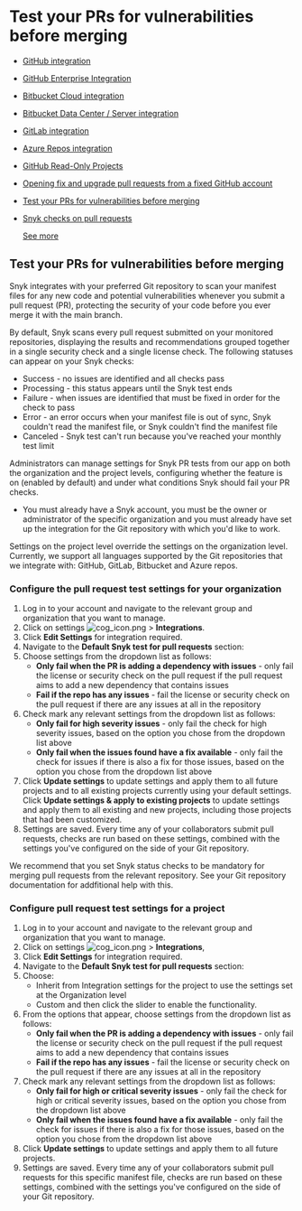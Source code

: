 # Test your PRs for vulnerabilities before merging

* [ GitHub integration](https://github.com/snyk/user-docs/tree/58f91d848e16ddf2ffcca3711d6b8852412be402/hc/en-us/articles/360004032117-GitHub-integration/README.md)
* [ GitHub Enterprise Integration](https://github.com/snyk/user-docs/tree/58f91d848e16ddf2ffcca3711d6b8852412be402/hc/en-us/articles/360015951318-GitHub-Enterprise-Integration/README.md)
* [ Bitbucket Cloud integration](https://github.com/snyk/user-docs/tree/58f91d848e16ddf2ffcca3711d6b8852412be402/hc/en-us/articles/360004032097-Bitbucket-Cloud-integration/README.md)
* [ Bitbucket Data Center / Server integration](https://github.com/snyk/user-docs/tree/58f91d848e16ddf2ffcca3711d6b8852412be402/hc/en-us/articles/360004002218-Bitbucket-Data-Center-Server-integration/README.md)
* [ GitLab integration](https://github.com/snyk/user-docs/tree/58f91d848e16ddf2ffcca3711d6b8852412be402/hc/en-us/articles/360004002238-GitLab-integration/README.md)
* [ Azure Repos integration](https://github.com/snyk/user-docs/tree/58f91d848e16ddf2ffcca3711d6b8852412be402/hc/en-us/articles/360004002198-Azure-Repos-integration/README.md)
* [ GitHub Read-Only Projects](https://github.com/snyk/user-docs/tree/58f91d848e16ddf2ffcca3711d6b8852412be402/hc/en-us/articles/360010766557-GitHub-Read-Only-Projects/README.md)
* [ Opening fix and upgrade pull requests from a fixed GitHub account](https://github.com/snyk/user-docs/tree/58f91d848e16ddf2ffcca3711d6b8852412be402/hc/en-us/articles/360010843797-Opening-fix-and-upgrade-pull-requests-from-a-fixed-GitHub-account-/README.md)
* [ Test your PRs for vulnerabilities before merging](https://github.com/snyk/user-docs/tree/58f91d848e16ddf2ffcca3711d6b8852412be402/hc/en-us/articles/360006528057-Test-your-PRs-for-vulnerabilities-before-merging/README.md)
* [ Snyk checks on pull requests](https://github.com/snyk/user-docs/tree/58f91d848e16ddf2ffcca3711d6b8852412be402/hc/en-us/articles/360006581938-Snyk-checks-on-pull-requests/README.md)

  [See more](https://github.com/snyk/user-docs/tree/58f91d848e16ddf2ffcca3711d6b8852412be402/hc/en-us/sections/360001138098-Git-repository-SCM-integrations/README.md)

## Test your PRs for vulnerabilities before merging

Snyk integrates with your preferred Git repository to scan your manifest files for any new code and potential vulnerabilities whenever you submit a pull request \(PR\), protecting the security of your code before you ever merge it with the main branch.

By default, Snyk scans every pull request submitted on your monitored repositories, displaying the results and recommendations grouped together in a single security check and a single license check. The following statuses can appear on your Snyk checks:

* Success - no issues are identified and all checks pass
* Processing - this status appears until the Snyk test ends
* Failure - when issues are identified that must be fixed in order for the check to pass
* Error - an error occurs when your manifest file is out of sync, Snyk couldn't read the manifest file, or Snyk couldn't find the manifest file
* Canceled - Snyk test can't run because you've reached your monthly test limit

Administrators can manage settings for Snyk PR tests from our app on both the organization and the project levels, configuring whether the feature is on \(enabled by default\) and under what conditions Snyk should fail your PR checks.

* You must already have a Snyk account, you must be the owner or administrator of the specific organization and you must already have set up the integration for the Git repository with which you'd like to work.

Settings on the project level override the settings on the organization level. Currently, we support all languages supported by the Git repositories that we integrate with: GitHub, GitLab, Bitbucket and Azure repos.

### Configure the pull request test settings for your organization

1. Log in to your account and navigate to the relevant group and organization that you want to manage.
2. Click on settings ![cog\_icon.png](https://support.snyk.io/hc/article_attachments/4402908592145/cog_icon.png) &gt; **Integrations**.
3. Click **Edit Settings** for integration required.
4. Navigate to the **Default Snyk test for pull requests** section: 
5. Choose settings from the dropdown list as follows:
   * **Only fail when the PR is adding a dependency with issues** - only fail the license or security check on the pull request if the pull request aims to add a new dependency that contains issues
   * **Fail if the repo has any issues** - fail the license or security check on the pull request if there are any issues at all in the repository
6. Check mark any relevant settings from the dropdown list as follows:
   * **Only fail for high severity issues** - only fail the check for high severity issues, based on the option you chose from the dropdown list above
   * **Only fail when the issues found have a fix available** - only fail the check for issues if there is also a fix for those issues, based on the option you chose from the dropdown list above
7. Click **Update settings** to update settings and apply them to all future projects and to all existing projects currently using your default settings. Click **Update settings & apply to existing projects** to update settings and apply them to all existing and new projects, including those projects that had been customized.
8. Settings are saved. Every time any of your collaborators submit pull requests, checks are run based on these settings, combined with the settings you've configured on the side of your Git repository.

We recommend that you set Snyk status checks to be mandatory for merging pull requests from the relevant repository. See your Git repository documentation for addfitional help with this.

### Configure pull request test settings for a project

1. Log in to your account and navigate to the relevant group and organization that you want to manage.
2. Click on settings ![cog\_icon.png](https://support.snyk.io/hc/article_attachments/4402908592145/cog_icon.png) &gt; **Integrations**, 
3. Click **Edit Settings** for integration required.
4. Navigate to the **Default Snyk test for pull requests** section: 
5. Choose:
   * Inherit from Integration settings for the project to use the settings set at the Organization level
   * Custom and then click the slider to enable the functionality.
6. From the options that appear, choose settings from the dropdown list as follows:
   * **Only fail when the PR is adding a dependency with issues** - only fail the license or security check on the pull request if the pull request aims to add a new dependency that contains issues
   * **Fail if the repo has any issues** - fail the license or security check on the pull request if there are any issues at all in the repository
7. Check mark any relevant settings from the dropdown list as follows:
   * **Only fail for high or critical severity issues** - only fail the check for high or critical severity issues, based on the option you chose from the dropdown list above
   * **Only fail when the issues found have a fix available** - only fail the check for issues if there is also a fix for those issues, based on the option you chose from the dropdown list above
8. Click **Update settings** to update settings and apply them to all future projects.
9. Settings are saved. Every time any of your collaborators submit pull requests for this specific manifest file, checks are run based on these settings, combined with the settings you've configured on the side of your Git repository.

